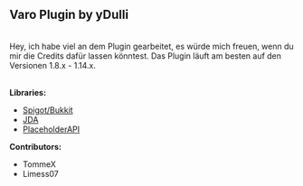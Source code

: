 ## Varo Plugin by yDulli

</br>Hey, ich habe viel an dem Plugin gearbeitet, es würde mich freuen, wenn du mir die Credits dafür lassen könntest.
Das Plugin läuft am besten auf den Versionen 1.8.x - 1.14.x.</br></br>

**Libraries:**</br>
- <a href='https://www.spigotmc.org/'>Spigot/Bukkit</a></br>
- <a href='https://github.com/DV8FromTheWorld/JDA'>JDA</a>
- <a href='https://www.spigotmc.org/resources/placeholderapi.6245/'>PlaceholderAPI</a>

**Contributors:**
- TommeX
- Limess07
